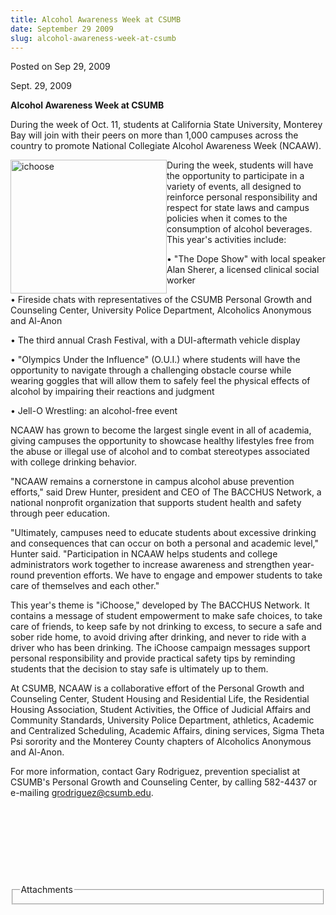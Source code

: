 ```yaml
---
title: Alcohol Awareness Week at CSUMB
date: September 29 2009
slug: alcohol-awareness-week-at-csumb
---
```


 



<span class="date">Posted on Sep 29, 2009    </span>
<p>Sept. 29, 2009</p>
<strong>Alcohol Awareness Week at CSUMB</strong>
<p>During the week of Oct. 11, students at California State
University, Monterey Bay will join with their peers on more than
1,000 campuses across the country to promote National Collegiate
Alcohol Awareness Week (NCAAW).&#xA0;</p>
<p><img alt="ichoose" height="214" src="https://news.csumb.edu/sites/default/files/65/igx_migrate/images/iChooseScreen_000.jpg" style="float:left" width="250">During the week, students will
have the opportunity to participate in a variety of events, all
designed to reinforce personal responsibility and respect for state
laws and campus policies when it comes to the consumption of
alcohol beverages. This year&apos;s activities include:</img></p>
&#x2022; &quot;The Dope Show&quot; with local speaker Alan Sherer, a licensed
clinical social worker
<p>&#x2022; Fireside chats with representatives of the CSUMB Personal
Growth and Counseling Center, University Police Department,
Alcoholics Anonymous and Al-Anon</p>
<p>&#x2022; The third annual Crash Festival, with a DUI-aftermath vehicle
display</p>
<p>&#x2022; &quot;Olympics Under the Influence&quot; (O.U.I.) where students will
have the opportunity to navigate through a challenging obstacle
course while wearing goggles that will allow them to safely feel
the physical effects of alcohol by impairing their reactions and
judgment</p>
<p>&#x2022; Jell-O Wrestling: an alcohol-free event</p>
<p>NCAAW has grown to become the largest single event in all of
academia, giving campuses the opportunity to showcase healthy
lifestyles free from the abuse or illegal use of alcohol and to
combat stereotypes associated with college drinking behavior.</p>
<p>&quot;NCAAW remains a cornerstone in campus alcohol abuse prevention
efforts,&quot; said Drew Hunter, president and CEO of The BACCHUS
Network, a national nonprofit organization that supports student
health and safety through peer education.</p>
<p>&quot;Ultimately, campuses need to educate students about excessive
drinking and consequences that can occur on both a personal and
academic level,&quot; Hunter said. &quot;Participation in NCAAW helps
students and college administrators work together to increase
awareness and strengthen year-round prevention efforts. We have to
engage and empower students to take care of themselves and each
other.&quot;</p>
<p>This year&apos;s theme is &quot;iChoose,&quot; developed by The BACCHUS
Network. It contains a message of student empowerment to make safe
choices, to take care of friends, to keep safe by not drinking to
excess, to secure a safe and sober ride home, to avoid driving
after drinking, and never to ride with a driver who has been
drinking. The iChoose campaign messages support personal
responsibility and provide practical safety tips by reminding
students that the decision to stay safe is ultimately up to
them.</p>
<p>At CSUMB, NCAAW is a collaborative effort of the Personal Growth
and Counseling Center, Student Housing and Residential Life, the
Residential Housing Association, Student Activities, the Office of
Judicial Affairs and Community Standards, University Police
Department, athletics, Academic and Centralized Scheduling,
Academic Affairs, dining services, Sigma Theta Psi sorority and the
Monterey County chapters of Alcoholics Anonymous and Al-Anon.</p>
<p>For more information, contact Gary Rodriguez, prevention
specialist at CSUMB&apos;s Personal Growth and Counseling Center, by
calling 582-4437 or e-mailing <a href="mailto:grodriguez@csumb.edu">grodriguez@csumb.edu</a>.</p>
<p>&#xA0;</p>
<p>&#xA0;</p>
<p>&#xA0;</p>
<p>&#xA0;</p>
<fieldset class="fieldgroup group-attachments">
<legend>Attachments</legend>
<div class="field field-type-emvideo field-field-attach-video">
<div class="field-items">
<div class="field-item odd">
<div class="emvideo emvideo-video emvideo-"/>
</div>
</div>
</div>
</fieldset>





```
